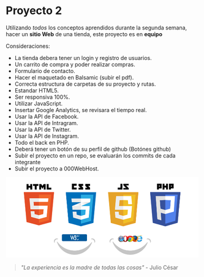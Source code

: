 # Proyecto 2 

Utilizando *todos* los conceptos aprendidos durante la segunda semana, hacer un **sitio Web** de una tienda, este proyecto es en **equipo** 

Consideraciones:

- La tienda debera tener un login y registro de usuarios.
- Un carrito de compra y poder realizar compras.
- Formulario de contacto.
- Hacer el maquetado en Balsamic (subir el pdf).
- Correcta estructura de carpetas de su proyecto y rutas.
- Estandar HTML5.
- Ser responsiva 100%.
- Utilizar JavaScript.
- Insertar Google Analytics, se revisara el tiempo real.
- Usar la API de Facebook.
- Usar la API de Intragram.
- Usar la API de Twitter.
- Usar la API de Instagram.
- Todo el back en PHP.
- Deberá tener un botón de su perfil de github (Botónes github)
- Subir el proyecto en un repo, se evaluarán los commits de cada integrante
- Subir el proyecto a 000WebHost.

![WEB](https://github.com/joule7/OXXO/blob/gh-pages/img/proy2.png)

> *"La experiencia es la madre de todas las cosas"* - Julio César
